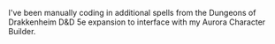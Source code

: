 I've been manually coding in additional spells from the Dungeons of Drakkenheim D&D 5e expansion to interface with my Aurora Character Builder.
